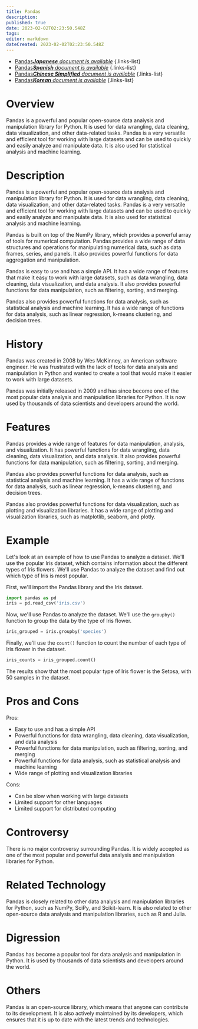 ```yaml
---
title: Pandas
description: 
published: true
date: 2023-02-02T02:23:50.548Z
tags: 
editor: markdown
dateCreated: 2023-02-02T02:23:50.548Z
---
```


- [Pandas***Japanese** document is available*](/ja/Knowledge-base/Dictionary/pandas)
{.links-list}
- [Pandas***Spanish** document is available*](/es/Knowledge-base/Dictionary/pandas)
{.links-list}
- [Pandas***Chinese Simplified** document is available*](/zh/Knowledge-base/Dictionary/pandas)
{.links-list}
- [Pandas***Korean** document is available*](/ko/Knowledge-base/Dictionary/pandas)
{.links-list}


# Overview

Pandas is a powerful and popular open-source data analysis and manipulation library for Python. It is used for data wrangling, data cleaning, data visualization, and other data-related tasks. Pandas is a very versatile and efficient tool for working with large datasets and can be used to quickly and easily analyze and manipulate data. It is also used for statistical analysis and machine learning.

# Description

Pandas is a powerful and popular open-source data analysis and manipulation library for Python. It is used for data wrangling, data cleaning, data visualization, and other data-related tasks. Pandas is a very versatile and efficient tool for working with large datasets and can be used to quickly and easily analyze and manipulate data. It is also used for statistical analysis and machine learning.

Pandas is built on top of the NumPy library, which provides a powerful array of tools for numerical computation. Pandas provides a wide range of data structures and operations for manipulating numerical data, such as data frames, series, and panels. It also provides powerful functions for data aggregation and manipulation.

Pandas is easy to use and has a simple API. It has a wide range of features that make it easy to work with large datasets, such as data wrangling, data cleaning, data visualization, and data analysis. It also provides powerful functions for data manipulation, such as filtering, sorting, and merging.

Pandas also provides powerful functions for data analysis, such as statistical analysis and machine learning. It has a wide range of functions for data analysis, such as linear regression, k-means clustering, and decision trees.

# History 

Pandas was created in 2008 by Wes McKinney, an American software engineer. He was frustrated with the lack of tools for data analysis and manipulation in Python and wanted to create a tool that would make it easier to work with large datasets.

Pandas was initially released in 2009 and has since become one of the most popular data analysis and manipulation libraries for Python. It is now used by thousands of data scientists and developers around the world.

# Features

Pandas provides a wide range of features for data manipulation, analysis, and visualization. It has powerful functions for data wrangling, data cleaning, data visualization, and data analysis. It also provides powerful functions for data manipulation, such as filtering, sorting, and merging.

Pandas also provides powerful functions for data analysis, such as statistical analysis and machine learning. It has a wide range of functions for data analysis, such as linear regression, k-means clustering, and decision trees.

Pandas also provides powerful functions for data visualization, such as plotting and visualization libraries. It has a wide range of plotting and visualization libraries, such as matplotlib, seaborn, and plotly.

# Example

Let's look at an example of how to use Pandas to analyze a dataset. We'll use the popular Iris dataset, which contains information about the different types of Iris flowers. We'll use Pandas to analyze the dataset and find out which type of Iris is most popular.

First, we'll import the Pandas library and the Iris dataset.

```python
import pandas as pd
iris = pd.read_csv('iris.csv')
```

Now, we'll use Pandas to analyze the dataset. We'll use the `groupby()` function to group the data by the type of Iris flower.

```python
iris_grouped = iris.groupby('species')
```

Finally, we'll use the `count()` function to count the number of each type of Iris flower in the dataset.

```python
iris_counts = iris_grouped.count()
```

The results show that the most popular type of Iris flower is the Setosa, with 50 samples in the dataset.

# Pros and Cons

Pros: 

- Easy to use and has a simple API
- Powerful functions for data wrangling, data cleaning, data visualization, and data analysis
- Powerful functions for data manipulation, such as filtering, sorting, and merging
- Powerful functions for data analysis, such as statistical analysis and machine learning
- Wide range of plotting and visualization libraries

Cons: 

- Can be slow when working with large datasets
- Limited support for other languages
- Limited support for distributed computing

# Controversy

There is no major controversy surrounding Pandas. It is widely accepted as one of the most popular and powerful data analysis and manipulation libraries for Python.

# Related Technology

Pandas is closely related to other data analysis and manipulation libraries for Python, such as NumPy, SciPy, and Scikit-learn. It is also related to other open-source data analysis and manipulation libraries, such as R and Julia.

# Digression

Pandas has become a popular tool for data analysis and manipulation in Python. It is used by thousands of data scientists and developers around the world.

# Others

Pandas is an open-source library, which means that anyone can contribute to its development. It is also actively maintained by its developers, which ensures that it is up to date with the latest trends and technologies.